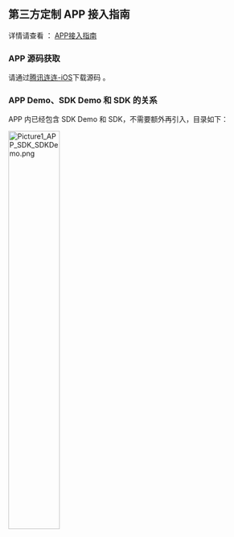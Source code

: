 ## 第三方定制 APP 接入指南

详情请查看 ：  [APP接入指南](https://github.com/tencentyun/iot-link-ios/blob/master/doc/%E5%B9%B3%E5%8F%B0%E6%8A%80%E6%9C%AF%E6%96%87%E6%A1%A3/%E6%8E%A5%E5%85%A5%E6%8C%87%E5%8D%97.md)

### APP 源码获取
请通过[腾讯连连-iOS](https://github.com/tencentyun/iot-link-ios)下载源码 。

### APP Demo、SDK Demo 和 SDK 的关系   
APP 内已经包含 SDK Demo 和 SDK，不需要额外再引入，目录如下：

<img src="https://main.qcloudimg.com/raw/1db56b17fe7f333b5d78ed6a717c0cf3/Picture1_APP_SDK_SDKDemo.png" alt="Picture1_APP_SDK_SDKDemo.png" width = "45%" height = "45%" />

